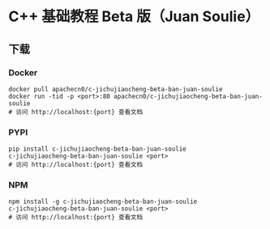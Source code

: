 # C++ 基础教程 Beta 版（Juan Soulie）

## 下载

### Docker

```
docker pull apachecn0/c-jichujiaocheng-beta-ban-juan-soulie
docker run -tid -p <port>:80 apachecn0/c-jichujiaocheng-beta-ban-juan-soulie
# 访问 http://localhost:{port} 查看文档
```

### PYPI

```
pip install c-jichujiaocheng-beta-ban-juan-soulie
c-jichujiaocheng-beta-ban-juan-soulie <port>
# 访问 http://localhost:{port} 查看文档
```

### NPM

```
npm install -g c-jichujiaocheng-beta-ban-juan-soulie
c-jichujiaocheng-beta-ban-juan-soulie <port>
# 访问 http://localhost:{port} 查看文档
```